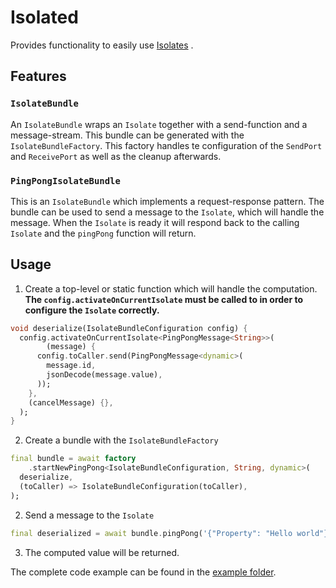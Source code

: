 # Isolated

Provides functionality to easily
use [Isolates](https://api.dart.dev/stable/2.14.4/dart-isolate/Isolate-class.html)
.

## Features

### `IsolateBundle`

An `IsolateBundle` wraps an `Isolate` together with a send-function and a 
message-stream. This bundle can be generated with the `IsolateBundleFactory`.
This factory handles te configuration of the `SendPort` and `ReceivePort` as 
well as the cleanup afterwards.

### `PingPongIsolateBundle`

This is an `IsolateBundle` which implements a request-response pattern. The 
bundle can be used to send a message to the `Isolate`, which will handle the 
message. When the `Isolate` is ready it will respond back to the calling 
`Isolate` and the `pingPong` function will return.

## Usage

1. Create a top-level or static function which will handle the computation. 
**The `config.activateOnCurrentIsolate` must be called to in order to configure
the `Isolate` correctly.**

```dart
void deserialize(IsolateBundleConfiguration config) {
  config.activateOnCurrentIsolate<PingPongMessage<String>>(
        (message) {
      config.toCaller.send(PingPongMessage<dynamic>(
        message.id,
        jsonDecode(message.value),
      ));
    },
    (cancelMessage) {},
  );
}

```
2. Create a bundle with the `IsolateBundleFactory`

```dart
final bundle = await factory
    .startNewPingPong<IsolateBundleConfiguration, String, dynamic>(
  deserialize,
  (toCaller) => IsolateBundleConfiguration(toCaller),
);
```

2. Send a message to the `Isolate`

```dart
final deserialized = await bundle.pingPong('{"Property": "Hello world"}');
```

3. The computed value will be returned.

The complete code example can be found in the [example folder](https://github.com/wim07101993/isolated/blob/master/example/main.dart).
